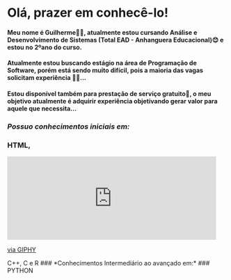 # Olá, prazer em conhecê-lo!
#### Meu nome é Guilherme👨‍💻, atualmente estou cursando Análise e Desenvolvimento de Sistemas (Total EAD - Anhanguera Educacional)😊 e estou no 2ºano do curso.
#### Atualmente estou buscando estágio na área de Programação de Software, porém está sendo muito difícil, pois a maioria das vagas solicitam experiência 🤷‍♀️...

####  Estou disponível também para prestação de serviço gratuito👏, o meu objetivo atualmente é adquirir experiência objetivando gerar valor para aquele que necessita...

### *Possuo conhecimentos iniciais em:*
### HTML, 
<iframe src="https://giphy.com/embed/l3vRfNA1p0rvhMSvS" width="480" height="192" frameBorder="0" class="giphy-embed" allowFullScreen></iframe><p><a href="https://giphy.com/gifs/new-text-l3vRfNA1p0rvhMSvS">via GIPHY</a></p>
C++,   C e  R   
### *Conhecimentos Intermediário ao avançado em:*
### PYTHON
